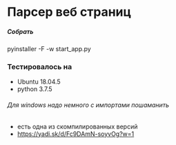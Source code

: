 # Парсер веб страниц
##### Собрать 
pyinstaller -F -w start_app.py

### Тестировалось на
- Ubuntu 18.04.5 
- python 3.7.5

###### Для windows надо немного с импортами пошаманить
- есть одна из скомпилированных версий
- https://yadi.sk/d/Fc9DAmN-soyvOg?w=1
